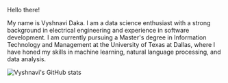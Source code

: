 
Hello there! 

My name is Vyshnavi Daka. I am a data science enthusiast with a strong background in electrical engineering and experience in software development. I am currently pursuing a Master's degree in Information Technology and Management at the University of Texas at Dallas, where I have honed my skills in machine learning, natural language processing, and data analysis.

![Vyshnavi's GitHub stats](https://github-readme-stats.vercel.app/api?username=Vyshnavi153&show_icons=true&theme=radical&count_private=true&include_all_commits=true&hide_title=true&hide_border=true&hide_rank=false&disable_animations=false)
<!--

**Vyshnavi153/Vyshnavi153** is a ✨ _special_ ✨ repository because its `README.md` (this file) appears on your GitHub profile.

Here are some ideas to get you started:

- 🔭 I’m currently working on ...
- 🌱 I’m currently learning ...
- 👯 I’m looking to collaborate on ...
- 🤔 I’m looking for help with ...
- 💬 Ask me about ...
- 📫 How to reach me: ...
- 😄 Pronouns: ...
- ⚡ Fun fact: ...
-->
